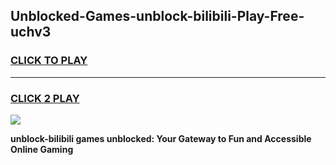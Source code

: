 
## Unblocked-Games-unblock-bilibili-Play-Free-uchv3
<h3>
<a href="https://premium76.site?title=unblock-bilibili&ref=12A">CLICK TO PLAY</a></h3>
<hr>

<h3>
<a href="https://premium76.site?title=unblock-bilibili&ref=12A">CLICK 2 PLAY</a>
  
</h3>

<a href="https://premium76.site?title=unblock-bilibili&ref=12A"><img src="https://clearcache.store/games.png"></a>


**unblock-bilibili games unblocked: Your Gateway to Fun and Accessible Online Gaming**

